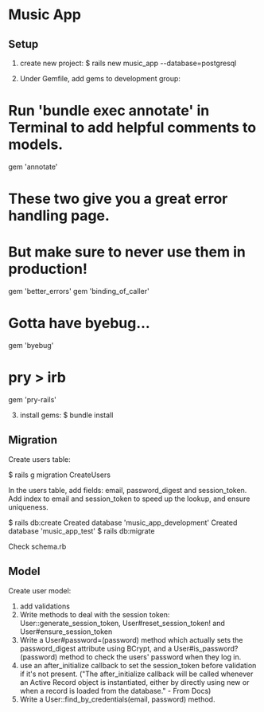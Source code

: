 # Music App

## Setup
1. create new project:
$ rails new music_app --database=postgresql

2. Under Gemfile, add gems to development group:
# Run 'bundle exec annotate' in Terminal to add helpful comments to models.
gem 'annotate'

# These two give you a great error handling page.
# But make sure to never use them in production!
gem 'better_errors'
gem 'binding_of_caller'

# Gotta have byebug...
gem 'byebug'

# pry > irb
gem 'pry-rails'

3. install gems:
$ bundle install

## Migration
Create users table:

$ rails g migration CreateUsers

In the users table, add fields: email, password_digest and session_token. Add index to email and session_token to speed up the lookup, and ensure uniqueness.

$ rails db:create
Created database 'music_app_development'
Created database 'music_app_test'
$ rails db:migrate

Check schema.rb

## Model
Create user model:
1. add validations
2. Write methods to deal with the session token: User::generate_session_token, User#reset_session_token! and User#ensure_session_token
3. Write a User#password=(password) method which actually sets the password_digest attribute using BCrypt, and a User#is_password?(password) method to check the users' password when they log in.
4. use an after_initialize callback to set the session_token before validation if it's not present. ("The after_initialize callback will be called whenever an Active Record object is instantiated, either by directly using new or when a record is loaded from the database." - From Docs)
5. Write a User::find_by_credentials(email, password) method.
